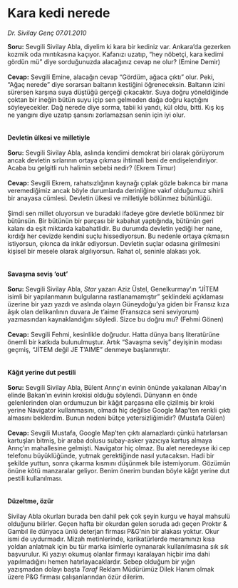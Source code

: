# Kara kedi nerede

*Dr. Sivilay Genç 07.01.2010*

<div class="yazi"><b>Soru:</b> Sevgili Sivilay Abla, diyelim ki kara bir kediniz var. Ankara’da gezerken kozmik oda mıntıkasına kaçıyor. Kafanızı uzatıp, “hey nöbetçi, kara kedimi gördün mü” diye sorduğunuzda alacağınız cevap ne olur? (Emine Demir)<b> <br/><br/>Cevap:</b> Sevgili Emine, alacağın cevap “Gördüm, ağaca çıktı” olur. Peki, “Ağaç nerede” diye sorarsan baltanın kestiğini öğreneceksin. Baltanın izini sürersen karşına suya düştüğü gerçeği çıkacaktır. Suya doğru yöneldiğinde çoktan bir ineğin bütün suyu içip sen gelmeden dağa doğru kaçtığını söyleyecekler. Dağ nerede diye sorma, tabii ki yandı, kül oldu, bitti. Kış kış ne yangını diye uzatıp şansını zorlamazsan senin için iyi olur. <b><br/><br/><br/>Devletin ülkesi ve milletiyle <br/><br/>Soru:</b> Sevgili Sivilay Abla, aslında kendimi demokrat biri olarak görüyorum ancak devletin sırlarının ortaya çıkması ihtimali beni de endişelendiriyor. Acaba bu gelgitli ruh halimin sebebi nedir? (Ekrem Timur)<b> <br/><br/>Cevap:</b> Sevgili Ekrem, rahatsızlığının kaynağı çıplak gözle bakınca bir mana veremediğimiz ancak böyle durumlarda derinliğine vakıf olduğumuz sihirli bir anayasa cümlesi. Devletin ülkesi ve milletiyle bölünmez bütünlüğü. <br/><br/>Şimdi sen millet oluyorsun ve buradaki ifadeye göre devletle bölünmez bir bütünsün. Bir bütünün bir parçası bir kabahat yaptığında, bütünün geri kalanı da eşit miktarda kabahatlidir. Bu durumda devletin yediği her nane, kırdığı her cevizde kendini suçlu hissediyorsun. Bu nedenle ortaya çıkmasın istiyorsun, çıkınca da inkâr ediyorsun. Devletin suçlar odasına girilmesini kişisel bir mesele olarak algılıyorsun. Rahat ol, seninle alakası yok. <b><br/><br/><br/>Savaşma seviş ‘out’ <br/><br/>Soru:</b> Sevgili Sivilay Abla, <i>Star</i> yazarı Aziz Üstel, Genelkurmay’ın “JİTEM isimli bir yapılanmanın bulgularına rastlanamamıştır” şeklindeki açıklaması üzerine bir yazı yazdı ve aslında olayın Güneydoğu’ya giden bir Fransız kıza âşık olan delikanlının duvara Je t’aime (Fransızca seni seviyorum) yazmasından kaynaklandığını söyledi. Sizce bu doğru mu? (Fehmi Gönen)<b> <br/><br/>Cevap:</b> Sevgili Fehmi, kesinlikle doğrudur. Hatta dünya barış literatürüne önemli bir katkıda bulunulmuştur. Artık “Savaşma seviş” deyişinin modası geçmiş, “JİTEM değil JE T’AIME” denmeye başlanmıştır. <b><br/><br/><br/>Kâğıt yerine dut pestili <br/><br/>Soru:</b> Sevgili Sivilay Abla, Bülent Arınç’ın evinin önünde yakalanan Albay’ın elinde Bakan’ın evinin krokisi olduğu söylendi. Dünyanın en önde gelenlerinden olan ordumuzun bir kâğıt parçasına elle çizilmiş bir kroki yerine Navigator kullanmasını, olmadı hiç değilse Google Map’ten renkli çıktı almasını beklerdim. Bunun nedeni bütçe yetersizliğimidir? (Mustafa Gülen) <b><br/><br/>Cevap:</b> Sevgili Mustafa, Google Map’ten çıktı alamazlardı çünkü hatırlarsan kartuşları bitmiş, bir araba dolusu subay-asker yazıcıya kartuş almaya Arınç’ın mahallesine gelmişti. Navigator hiç olmaz. Bu alet neredeyse iki cep telefonu büyüklüğünde, yutmak gerektiğinde nasıl yutacaksın. Hadi bir şekilde yuttun, sonra çıkarma kısmını düşünmek bile istemiyorum. Gözümün önüne kötü manzaralar geliyor. Benim önerim bundan böyle kâğıt yerine dut pestili kullanılması. <b><br/><br/><br/>Düzeltme, özür</b> <br/><br/>Sivilay Abla okurları burada ben dahil pek çok şeyin kurgu ve hayal mahsulü olduğunu bilirler. Geçen hafta bir okurdan gelen soruda adı geçen Proktır &amp; Gambıl ile dünyaca ünlü deterjan firması P&amp;G’nin bir alakası yoktur. Okur ismi de uydurmadır. Mizah metinlerinde, karikatürlerde meramınızı kısa yoldan anlatmak için bu tür marka isimlerle oynanarak kullanılmasına sık sık başvurulur. Ki yazıyı okumuş olanlar firmayı karalayan hiçbir ima dahi yapılmadığını hemen hatırlayacaklardır. Sebep olduğum bir yığın yazışmadan dolayı başta <i>Taraf</i> Reklam Müdürümüz Dilek Hanım olmak üzere P&amp;G firması çalışanlarından özür dilerim.</div>
